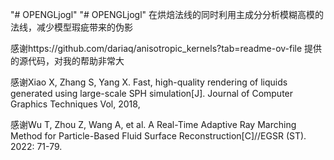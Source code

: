 "# OPENGLjogl" 
"# OPENGLjogl" 
在烘焙法线的同时利用主成分分析模糊高模的法线，减少模型瑕疵带来的伪影

感谢https://github.com/dariaq/anisotropic_kernels?tab=readme-ov-file 提供的源代码，对我的帮助非常大

感谢Xiao X, Zhang S, Yang X. Fast, high-quality rendering of liquids generated using large-scale SPH simulation[J]. Journal of Computer Graphics Techniques Vol, 2018,

感谢Wu T, Zhou Z, Wang A, et al. A Real-Time Adaptive Ray Marching Method for Particle-Based Fluid Surface Reconstruction[C]//EGSR (ST). 2022: 71-79.